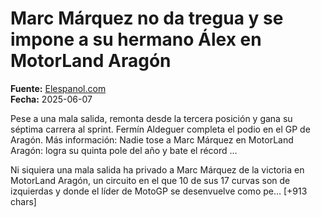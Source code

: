 # Marc Márquez no da tregua y se impone a su hermano Álex en MotorLand Aragón

**Fuente:** [Elespanol.com](https://www.elespanol.com/deportes/motor/motogp/20250607/marc-marquez-no-da-tregua-impone-hermano-alex-motorland-aragon/1003743794165_0.html)  
**Fecha:** 2025-06-07

Pese a una mala salida, remonta desde la tercera posición y gana su séptima carrera al sprint. Fermín Aldeguer completa el podio en el GP de Aragón.
Más información: Nadie tose a Marc Márquez en MotorLand Aragón: logra su quinta pole del año y bate el récord …

Ni siquiera una mala salida ha privado a Marc Márquez de la victoria en MotorLand Aragón, un circuito en el que 10 de sus 17 curvas son de izquierdas y donde el líder de MotoGP se desenvuelve como pe… [+913 chars]
